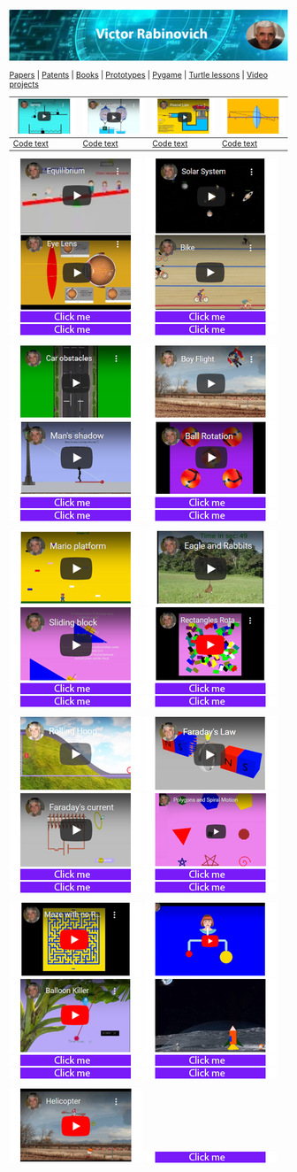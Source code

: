 ![Header Image](https://raw.githubusercontent.com/victenna/vrabinovich/main/Images/Header.png)

[Papers](papers.md) | [Patents](patents.md) | [Books](books.md) | [Prototypes](prototypes.md) | [Pygame](pygame.md) | [Turtle lessons](turtle_lessons.md) | [Video projects](video_projects.md)



| [![Image1](https://raw.githubusercontent.com/victenna/vrabinovich/main/Pygame/pg1.png)](https://gumlet.tv/watch/676585ee2fbe90b354c5d973/) | [![Image2](https://raw.githubusercontent.com/victenna/vrabinovich/main/Pygame/pg2.png)](https://gumlet.tv/watch/676585ee8f5e80dcc0a4caec/) | [![Image3](https://raw.githubusercontent.com/victenna/vrabinovich/main/Pygame/pg3.png)](https://gumlet.tv/watch/676585ee8f5e80dcc0a4cae6/) | [![Image4](https://raw.githubusercontent.com/victenna/vrabinovich/main/Pygame/pg4.png)](https://gumlet.tv/watch/676585eea080a6ad16f6270e/) |
|----------------------------------------------------------------------------------------------------------------------------------------------|-----------------------------------------------------------------------------------------------------------------------------|-----------------------------------------------------------------------------------------------------------------------------|-----------------------------------------------------------------------------------------------------------------------------|
| [Code text](https://github.com/victenna/Harmonic-spring-oscillations)                         | [Code text](https://github.com/victenna/Archimede-s-Law)                                                      | [Code text](https://github.com/victenna/Pascal-Law)                                                      | [Code text](https://github.com/victenna/Convex-Lens)                                                      |


[![Pygame cover](https://raw.githubusercontent.com/victenna/vrabinovich/main/Pygame/pg5.png)](https://gumlet.tv/watch/67648e2f8f5e80dcc09e4ff5/)
[![Pygame cover](https://raw.githubusercontent.com/victenna/vrabinovich/main/Pygame/pg6.png)](https://gumlet.tv/watch/676585eea080a6ad16f6271a/)
[![Pygame cover](https://raw.githubusercontent.com/victenna/vrabinovich/main/Pygame/pg7.png)](https://gumlet.tv/watch/67647814a080a6ad16ef0734/)
[![Pygame cover](https://raw.githubusercontent.com/victenna/vrabinovich/main/Pygame/pg8.png)](https://www.youtube.com/watch?v=z626gaauT-U)
[![Pygame cover](https://raw.githubusercontent.com/victenna/vrabinovich/main/Pygame/bt.png)](https://github.com/victenna/Equilibrium)
[![Pygame cover](https://raw.githubusercontent.com/victenna/vrabinovich/main/Pygame/bt.png)](https://github.com/victenna/Solar-System-Pygame)
[![Pygame cover](https://raw.githubusercontent.com/victenna/vrabinovich/main/Pygame/bt.png)](https://github.com/victenna/Lens-and-eye)
[![Pygame cover](https://raw.githubusercontent.com/victenna/vrabinovich/main/Pygame/bt.png)](https://github.com/victenna/Bicyclist)

[![Pygame cover](https://raw.githubusercontent.com/victenna/vrabinovich/main/Pygame/pg9.png)](https://gumlet.tv/watch/6764780fa080a6ad16ef06af/)
[![Pygame cover](https://raw.githubusercontent.com/victenna/vrabinovich/main/Pygame/pg10.png)](https://gumlet.tv/watch/676585eea080a6ad16f62717/)
[![Pygame cover](https://raw.githubusercontent.com/victenna/vrabinovich/main/Pygame/pg11.png)](https://gumlet.tv/watch/67648e2fa080a6ad16efab7d/)
[![Pygame cover](https://raw.githubusercontent.com/victenna/vrabinovich/main/Pygame/pg12.png)](https://gumlet.tv/watch/6764780ca080a6ad16ef0655/)
[![Pygame cover](https://raw.githubusercontent.com/victenna/vrabinovich/main/Pygame/bt.png)](https://github.com/victenna/Car-Obstacles)
[![Pygame cover](https://raw.githubusercontent.com/victenna/vrabinovich/main/Pygame/bt.png)](https://github.com/victenna/Flight-with-rocket-pack/tree/main)
[![Pygame cover](https://raw.githubusercontent.com/victenna/vrabinovich/main/Pygame/bt.png)](https://github.com/victenna/Shadow-of-Man)
[![Pygame cover](https://raw.githubusercontent.com/victenna/vrabinovich/main/Pygame/bt.png)](https://github.com/victenna/Ball-Rotation)

[![Pygame cover](https://raw.githubusercontent.com/victenna/vrabinovich/main/Pygame/pg13.png)](https://gumlet.tv/watch/67647815a080a6ad16ef073f/)
[![Pygame cover](https://raw.githubusercontent.com/victenna/vrabinovich/main/Pygame/pg14.png)](https://gumlet.tv/watch/676598ea8f5e80dcc0a53ef4/)
[![Pygame cover](https://raw.githubusercontent.com/victenna/vrabinovich/main/Pygame/pg15.png)](https://gumlet.tv/watch/676598ea8f5e80dcc0a53eec/)
[![Pygame cover](https://raw.githubusercontent.com/victenna/vrabinovich/main/Pygame/pg16.png)](https://gumlet.tv/watch/676598ea2fbe90b354c64e38/)
[![Pygame cover](https://raw.githubusercontent.com/victenna/vrabinovich/main/Pygame/bt.png)](https://github.com/victenna/Platformer)
[![Pygame cover](https://raw.githubusercontent.com/victenna/vrabinovich/main/Pygame/bt.png)](https://github.com/victenna/Eagle-and-Rabbits)
[![Pygame cover](https://raw.githubusercontent.com/victenna/vrabinovich/main/Pygame/bt.png)](https://github.com/victenna/Sliding-block)
[![Pygame cover](https://raw.githubusercontent.com/victenna/vrabinovich/main/Pygame/bt.png)](https://github.com/victenna/Rectangles-Rotation)

[![Pygame cover](https://raw.githubusercontent.com/victenna/vrabinovich/main/Pygame/pg17.png)](https://gumlet.tv/watch/676598ea2fbe90b354c64e30/)
[![Pygame cover](https://raw.githubusercontent.com/victenna/vrabinovich/main/Pygame/pg18.png)](https://gumlet.tv/watch/676598eaa080a6ad16f6990c/)
[![Pygame cover](https://raw.githubusercontent.com/victenna/vrabinovich/main/Pygame/pg19.png)](https://gumlet.tv/watch/676598ea2fbe90b354c64e32/)
[![Pygame cover](https://raw.githubusercontent.com/victenna/vrabinovich/main/Pygame/pg20.png)](https://gumlet.tv/watch/676598ea2fbe90b354c64e38/)
[![Pygame cover](https://raw.githubusercontent.com/victenna/vrabinovich/main/Pygame/bt.png)](https://github.com/victenna/Hoop)
[![Pygame cover](https://raw.githubusercontent.com/victenna/vrabinovich/main/Pygame/bt.png)](https://github.com/victenna/Faraday-Law)
[![Pygame cover](https://raw.githubusercontent.com/victenna/vrabinovich/main/Pygame/bt.png)](https://github.com/victenna/Faradays-Law-of-induction)
[![Pygame cover](https://raw.githubusercontent.com/victenna/vrabinovich/main/Pygame/bt.png)](https://github.com/victenna/Polygons)

[![Pygame cover](https://raw.githubusercontent.com/victenna/vrabinovich/main/Pygame/pg21.png)]()
[![Pygame cover](https://raw.githubusercontent.com/victenna/vrabinovich/main/Pygame/pg22.png)]()
[![Pygame cover](https://raw.githubusercontent.com/victenna/vrabinovich/main/Pygame/pg23.png)]()
[![Pygame cover](https://raw.githubusercontent.com/victenna/vrabinovich/main/Pygame/pg24.png)]()
[![Pygame cover](https://raw.githubusercontent.com/victenna/vrabinovich/main/Pygame/bt.png)]()
[![Pygame cover](https://raw.githubusercontent.com/victenna/vrabinovich/main/Pygame/bt.png)]()
[![Pygame cover](https://raw.githubusercontent.com/victenna/vrabinovich/main/Pygame/bt.png)]()
[![Pygame cover](https://raw.githubusercontent.com/victenna/vrabinovich/main/Pygame/bt.png)]()

[![Pygame cover](https://raw.githubusercontent.com/victenna/vrabinovich/main/Pygame/pg25.png)]()
[![Pygame cover](https://raw.githubusercontent.com/victenna/vrabinovich/main/Pygame/bt.png)]()



























































